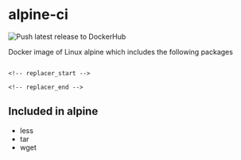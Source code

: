# alpine-ci

![Push latest release to DockerHub](https://github.com/unfor19/alpine-ci/workflows/Push%20latest%20version%20to%20DockerHub/badge.svg)

Docker image of Linux alpine which includes the following packages

```

<!-- replacer_start -->

<!-- replacer_end -->

```

## Included in alpine

- less
- tar
- wget